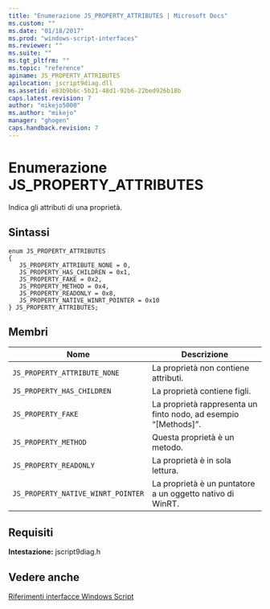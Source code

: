 ```yaml
---
title: "Enumerazione JS_PROPERTY_ATTRIBUTES | Microsoft Docs"
ms.custom: ""
ms.date: "01/18/2017"
ms.prod: "windows-script-interfaces"
ms.reviewer: ""
ms.suite: ""
ms.tgt_pltfrm: ""
ms.topic: "reference"
apiname: JS_PROPERTY_ATTRIBUTES
apilocation: jscript9diag.dll
ms.assetid: e83b9b6c-5b21-48d1-92b6-22bed926b18b
caps.latest.revision: 7
author: "mikejo5000"
ms.author: "mikejo"
manager: "ghogen"
caps.handback.revision: 7
---
```

# Enumerazione JS_PROPERTY_ATTRIBUTES
Indica gli attributi di una proprietà.  
  
## Sintassi  
  
```  
enum JS_PROPERTY_ATTRIBUTES  
{  
   JS_PROPERTY_ATTRIBUTE_NONE = 0,  
   JS_PROPERTY_HAS_CHILDREN = 0x1,  
   JS_PROPERTY_FAKE = 0x2,  
   JS_PROPERTY_METHOD = 0x4,  
   JS_PROPERTY_READONLY = 0x8,  
   JS_PROPERTY_NATIVE_WINRT_POINTER = 0x10  
} JS_PROPERTY_ATTRIBUTES;  
```  
  
## Membri  
  
|Nome|Descrizione|  
|----------|-----------------|  
|`JS_PROPERTY_ATTRIBUTE_NONE`|La proprietà non contiene attributi.|  
|`JS_PROPERTY_HAS_CHILDREN`|La proprietà contiene figli.|  
|`JS_PROPERTY_FAKE`|La proprietà rappresenta un finto nodo, ad esempio “\[Methods\]”.|  
|`JS_PROPERTY_METHOD`|Questa proprietà è un metodo.|  
|`JS_PROPERTY_READONLY`|La proprietà è in sola lettura.|  
|`JS_PROPERTY_NATIVE_WINRT_POINTER`|La proprietà è un puntatore a un oggetto nativo di WinRT.|  
  
## Requisiti  
 **Intestazione:** jscript9diag.h  
  
## Vedere anche  
 [Riferimenti interfacce Windows Script](../../winscript/reference/windows-script-interfaces-reference.md)